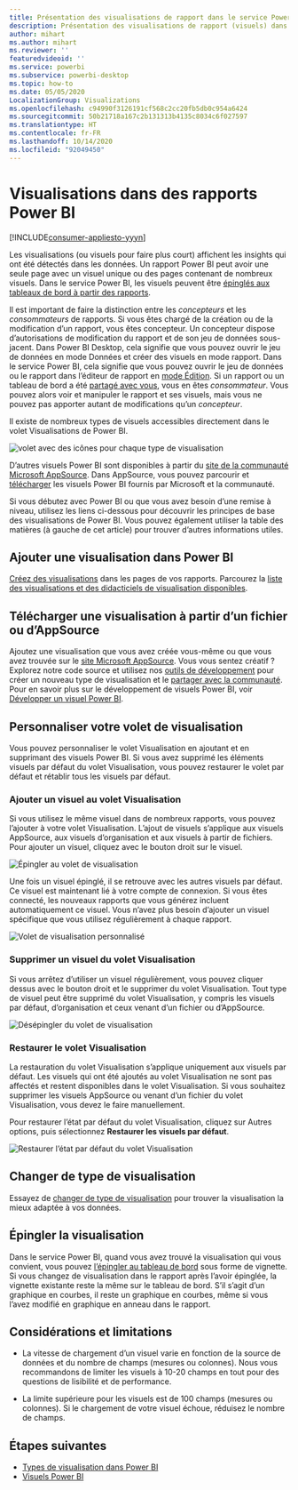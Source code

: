 ```yaml
---
title: Présentation des visualisations de rapport dans le service Power BI et dans Power BI Desktop
description: Présentation des visualisations de rapport (visuels) dans Microsoft Power BI.
author: mihart
ms.author: mihart
ms.reviewer: ''
featuredvideoid: ''
ms.service: powerbi
ms.subservice: powerbi-desktop
ms.topic: how-to
ms.date: 05/05/2020
LocalizationGroup: Visualizations
ms.openlocfilehash: c94990f3126191cf568c2cc20fb5db0c954a6424
ms.sourcegitcommit: 50b21718a167c2b131313b4135c8034c6f027597
ms.translationtype: HT
ms.contentlocale: fr-FR
ms.lasthandoff: 10/14/2020
ms.locfileid: "92049450"
---
```

# <a name="visualizations-in-power-bi-reports"></a>Visualisations dans des rapports Power BI

[!INCLUDE[consumer-appliesto-yyyn](../includes/consumer-appliesto-yyyn.md)]    

Les visualisations (ou visuels pour faire plus court) affichent les insights qui ont été détectés dans les données. Un rapport Power BI peut avoir une seule page avec un visuel unique ou des pages contenant de nombreux visuels. Dans le service Power BI, les visuels peuvent être [épinglés aux tableaux de bord à partir des rapports](../create-reports/service-dashboard-pin-tile-from-report.md).

Il est important de faire la distinction entre les *concepteurs* et les *consommateurs* de rapports.  Si vous êtes chargé de la création ou de la modification d’un rapport, vous êtes concepteur.  Un concepteur dispose d’autorisations de modification du rapport et de son jeu de données sous-jacent. Dans Power BI Desktop, cela signifie que vous pouvez ouvrir le jeu de données en mode Données et créer des visuels en mode rapport. Dans le service Power BI, cela signifie que vous pouvez ouvrir le jeu de données ou le rapport dans l’éditeur de rapport en [mode Édition](../consumer/end-user-reading-view.md). Si un rapport ou un tableau de bord a été [partagé avec vous](../consumer/end-user-shared-with-me.md), vous en êtes *consommateur*. Vous pouvez alors voir et manipuler le rapport et ses visuels, mais vous ne pouvez pas apporter autant de modifications qu’un *concepteur*.

Il existe de nombreux types de visuels accessibles directement dans le volet Visualisations de Power BI.

![volet avec des icônes pour chaque type de visualisation](media/power-bi-report-visualizations/power-bi-icons.png)

D’autres visuels Power BI sont disponibles à partir du [site de la communauté Microsoft AppSource](https://appsource.microsoft.com). Dans AppSource, vous pouvez parcourir et [télécharger](https://appsource.microsoft.com/marketplace/apps?page=1&product=power-bi-visuals) les visuels Power BI fournis par Microsoft et la communauté.

Si vous débutez avec Power BI ou que vous avez besoin d’une remise à niveau, utilisez les liens ci-dessous pour découvrir les principes de base des visualisations de Power BI.  Vous pouvez également utiliser la table des matières (à gauche de cet article) pour trouver d’autres informations utiles.

## <a name="add-a-visualization-in-power-bi"></a>Ajouter une visualisation dans Power BI

[Créez des visualisations](power-bi-report-add-visualizations-i.md) dans les pages de vos rapports. Parcourez la [liste des visualisations et des didacticiels de visualisation disponibles](power-bi-visualization-types-for-reports-and-q-and-a.md). 

## <a name="upload-a-visualization-from-a-file-or-from-appsource"></a>Télécharger une visualisation à partir d’un fichier ou d’AppSource

Ajoutez une visualisation que vous avez créée vous-même ou que vous avez trouvée sur le [site Microsoft AppSource](https://appsource.microsoft.com/marketplace/apps?product=power-bi-visuals). Vous vous sentez créatif ? Explorez notre code source et utilisez nos [outils de développement](../developer/visuals/environment-setup.md) pour créer un nouveau type de visualisation et le [partager avec la communauté](../developer/visuals/office-store.md). Pour en savoir plus sur le développement de visuels Power BI, voir [Développer un visuel Power BI](../developer/visuals/develop-circle-card.md).

## <a name="personalize-your-visualization-pane"></a>Personnaliser votre volet de visualisation

Vous pouvez personnaliser le volet Visualisation en ajoutant et en supprimant des visuels Power BI. Si vous avez supprimé les éléments visuels par défaut du volet Visualisation, vous pouvez restaurer le volet par défaut et rétablir tous les visuels par défaut.

### <a name="add-a-visual-to-the-visualization-pane"></a>Ajouter un visuel au volet Visualisation

Si vous utilisez le même visuel dans de nombreux rapports, vous pouvez l’ajouter à votre volet Visualisation. L’ajout de visuels s’applique aux visuels AppSource, aux visuels d’organisation et aux visuels à partir de fichiers. Pour ajouter un visuel, cliquez avec le bouton droit sur le visuel.

![Épingler au volet de visualisation](media/power-bi-report-visualizations/power-bi-pin-custom-visual-option.png)

Une fois un visuel épinglé, il se retrouve avec les autres visuels par défaut. Ce visuel est maintenant lié à votre compte de connexion. Si vous êtes connecté, les nouveaux rapports que vous générez incluent automatiquement ce visuel. Vous n’avez plus besoin d’ajouter un visuel spécifique que vous utilisez régulièrement à chaque rapport.

![Volet de visualisation personnalisé](media/power-bi-report-visualizations/power-bi-personalized-visualization-pane.png)

### <a name="remove-a-visual-from-the-visualization-pane"></a>Supprimer un visuel du volet Visualisation

Si vous arrêtez d’utiliser un visuel régulièrement, vous pouvez cliquer dessus avec le bouton droit et le supprimer du volet Visualisation. Tout type de visuel peut être supprimé du volet Visualisation, y compris les visuels par défaut, d’organisation et ceux venant d’un fichier ou d’AppSource.

![Désépingler du volet de visualisation](media/power-bi-report-visualizations/unpin-visual.png)

### <a name="restore-the-visualization-pane"></a>Restaurer le volet Visualisation

La restauration du volet Visualisation s’applique uniquement aux visuels par défaut. Les visuels qui ont été ajoutés au volet Visualisation ne sont pas affectés et restent disponibles dans le volet Visualisation. Si vous souhaitez supprimer les visuels AppSource ou venant d’un fichier du volet Visualisation, vous devez le faire manuellement.

Pour restaurer l’état par défaut du volet Visualisation, cliquez sur Autres options, puis sélectionnez **Restaurer les visuels par défaut**.

![Restaurer l’état par défaut du volet Visualisation](media/power-bi-report-visualizations/restore-default.png)

## <a name="change-the-visualization-type"></a>Changer de type de visualisation

Essayez de [changer de type de visualisation](power-bi-report-change-visualization-type.md) pour trouver la visualisation la mieux adaptée à vos données.

## <a name="pin-the-visualization"></a>Épingler la visualisation

Dans le service Power BI, quand vous avez trouvé la visualisation qui vous convient, vous pouvez [l’épingler au tableau de bord](../create-reports/service-dashboard-pin-tile-from-report.md) sous forme de vignette. Si vous changez de visualisation dans le rapport après l’avoir épinglée, la vignette existante reste la même sur le tableau de bord. S’il s’agit d’un graphique en courbes, il reste un graphique en courbes, même si vous l’avez modifié en graphique en anneau dans le rapport.

## <a name="limitations-and-considerations"></a>Considérations et limitations
- La vitesse de chargement d’un visuel varie en fonction de la source de données et du nombre de champs (mesures ou colonnes).  Nous vous recommandons de limiter les visuels à 10-20 champs en tout pour des questions de lisibilité et de performance. 

- La limite supérieure pour les visuels est de 100 champs (mesures ou colonnes). Si le chargement de votre visuel échoue, réduisez le nombre de champs.

## <a name="next-steps"></a>Étapes suivantes

* [Types de visualisation dans Power BI](power-bi-visualization-types-for-reports-and-q-and-a.md)
* [Visuels Power BI](../developer/visuals/power-bi-custom-visuals.md)
